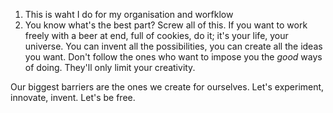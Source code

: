 1. This is waht I do for my organisation and worfklow
2. You know what's the best part? Screw all of this. If you want to work freely with a beer at end, full of cookies, do it; it's your life, your universe. You can invent all the possibilities, you can create all the ideas you want. Don't follow the ones who want to impose you the *good* ways of doing. They'll only limit your creativity.

Our biggest barriers are the ones we create for ourselves. Let's experiment, innovate, invent. Let's be free.
